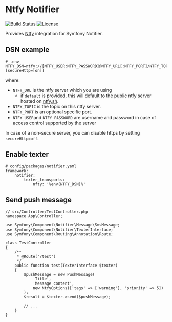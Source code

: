Ntfy Notifier
=============

[![Build Status](https://github.com/mikaelkael/ntfy-notifier/workflows/Build/badge.svg)](https://github.com/mikaelkael/ntfy-notifier/actions)
[![License](https://poser.pugx.org/mikaelkael/ntfy-notifier/license.png)](https://packagist.org/packages/mikaelkael/ntfy-notifier)

Provides [Ntfy](https://docs.ntfy.sh/) integration for Symfony Notifier.

DSN example
-----------

```
# .env
NTFY_DSN=ntfy://[NTFY_USER:NTFY_PASSWORD]@NTFY_URL[:NTFY_PORT]/NTFY_TOPIC?[secureHttp=[on]]
```

where:
- `NTFY_URL` is the ntfy server which you are using
    - if `default` is provided, this will default to the public ntfy server hosted on [ntfy.sh](https://ntfy.sh/).
- `NTFY_TOPIC` is the topic on this ntfy server.
- `NTFY_PORT` is an optional specific port.
- `NTFY_USER`and `NTFY_PASSWORD` are username and password in case of access control supported by the server

In case of a non-secure server, you can disable https by setting `secureHttp=off`.

Enable texter
-------------

```
# config/packages/notifier.yaml
framework:
    notifier:
        texter_transports:
            nfty: '%env(NTFY_DSN)%'
```

Send push message
-----------------

```
// src/Controller/TestController.php
namespace App\Controller;

use Symfony\Component\Notifier\Message\SmsMessage;
use Symfony\Component\Notifier\TexterInterface;
use Symfony\Component\Routing\Annotation\Route;

class TestController
{
    /**
     * @Route("/test")
     */
    public function test(TexterInterface $texter)
    {
        $pushMessage = new PushMessage(
            'Title',
            'Message content',
            new NtfyOptions(['tags' => ['warning'], 'priority' => 5])
        );
        $result = $texter->send($pushMessage);

        // ...
    }
}
```